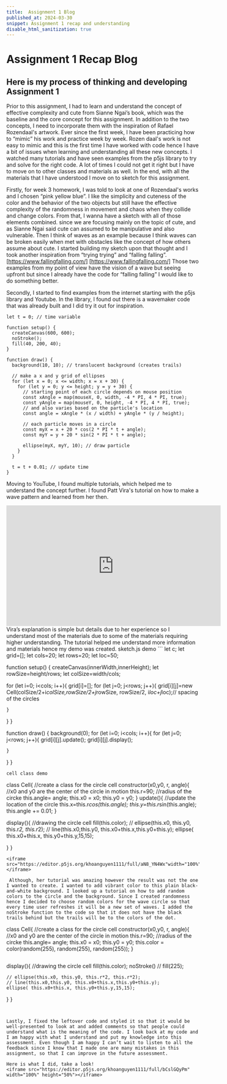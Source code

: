 ```yaml
---
title:  Assignment 1 Blog
published_at: 2024-03-30
snippet: Assignment 1 recap and understanding
disable_html_sanitization: true
---
```

# Assignment 1 Recap Blog
## Here is my process of thinking and developing Assignment 1

Prior to this assignment, I had to learn and understand the concept of effective complexity and cute from Sianne Ngai’s book, which was the baseline and the core concept for this assignment. In addition to the two concepts, I need to incorporate them with the inspiration of Rafael Rozendaal's artwork. Ever since the first week, I have been practicing how to “mimic” his work and practice week by week. Rozen daal's work is not easy to mimic and this is the first time I have worked with code hence I have a bit of issues when learning and understanding all these new concepts. I watched many tutorials and have seen examples from the p5js library to try and solve for the right code. A lot of times I could not get it right but I have to move on to other classes and materials as well. In the end, with all the materials that I have understood I move on to sketch for this assignment.

Firstly, for week 3 homework, I was told to look at one of Rozendaal's works and I chosen “pink yellow blue”. I like the simplicity and cuteness of the color and the behavior of the two objects but still have the effective complexity of the randomness in movement and chaos when they collide and change colors. From that, I wanna have a sketch with all of those elements combined. since we are focusing mainly on the topic of cute, and as Sianne Ngai said cute can assumed to be manipulative and also vulnerable.  Then I think of waves as an example because I think waves can be broken easily when met with obstacles like the concept of how others assume about cute. I started building my sketch upon that thought and I took another inspiration from “trying trying” and “falling falling”.[https://www.fallingfalling.com/] [https://www.fallingfalling.com/] Those two examples from my point of view have the vision of a wave but seeing upfront but since I already have the code for “falling falling” I would like to do something better. 

Secondly, I started to find examples from the internet starting with the p5js library and Youtube. In the library, I found out there is a wavemaker code that was already built and I did try it out for inspiration.


```
let t = 0; // time variable

function setup() {
  createCanvas(600, 600);
  noStroke();
  fill(40, 200, 40);
}

function draw() {
  background(10, 10); // translucent background (creates trails)

  // make a x and y grid of ellipses
  for (let x = 0; x <= width; x = x + 30) {
    for (let y = 0; y <= height; y = y + 30) {
      // starting point of each circle depends on mouse position
      const xAngle = map(mouseX, 0, width, -4 * PI, 4 * PI, true);
      const yAngle = map(mouseY, 0, height, -4 * PI, 4 * PI, true);
      // and also varies based on the particle's location
      const angle = xAngle * (x / width) + yAngle * (y / height);

      // each particle moves in a circle
      const myX = x + 20 * cos(2 * PI * t + angle);
      const myY = y + 20 * sin(2 * PI * t + angle);

      ellipse(myX, myY, 10); // draw particle
    }
  }

  t = t + 0.01; // update time
}
```

 Moving to YouTube, I found multiple tutorials, which helped me to understand the concept further. I found Patt Vira's tutorial on how to make a wave pattern and learned from her then.
 <iframe width="560" height="315" src="https://www.youtube.com/embed/DNZPyoMBiFw?si=u8zOMv2nekdR75x6" title="YouTube video player" frameborder="0" allow="accelerometer; autoplay; clipboard-write; encrypted-media; gyroscope; picture-in-picture; web-share" referrerpolicy="strict-origin-when-cross-origin" allowfullscreen></iframe>
Vira’s explanation is simple but details due to her experience so I understand most of the materials due to some of the materials requiring higher understanding. The tutorial helped me understand more information and materials hence my demo was created.
sketch.js demo
```
let c;
let grid=[]; 
let cols=20;
let rows=20;
let loc=50; 

function setup() {
  createCanvas(innerWidth,innerHeight);
let rowSize=height/rows;
let colSize=width/cols;
    
  for (let i=0; i<cols; i++){
    grid[i]=[]; 
    for (let j=0; j<rows; j++){
      grid[i][j]=new Cell(colSize/2+i*colSize,rowSize/2+j*rowSize, rowSize/2, i*loc+j*loc);// spacing of the circles

    }
  }
}

function draw() {
  background(0);
 for (let i=0; i<cols; i++){
    for (let j=0; j<rows; j++){
      grid[i][j].update();
      grid[i][j].display();
      
    }
  }
}
```
cell class demo

```
class Cell{ //create a class for the circle cell
  constructor(x0,y0, r, angle){ 
//x0 and y0 are the center of the circle in motion
    this.r=90; //radius of the circke
    this.angle= angle;
    this.x0 = x0;
    this.y0 = y0;
  }
  update(){ //update the location of the circle
    this.x=this.r*cos(this.angle);
    this.y=this.r*sin(this.angle);
    this.angle += 0.01; 
  }
  
  display(){ //drawing the circle cell
    fill(this.color);
    // ellipse(this.x0, this.y0, this.r*2, this.r*2);
    // line(this.x0,this.y0, this.x0+this.x,this.y0+this.y);
    ellipse( this.x0+this.x, this.y0+this.y,15,15);
    
  }
}
```
<iframe src="https://editor.p5js.org/khoanguyen1111/full/aN8_YN4Wx"width="100%"></iframe>

 Although, her tutorial was amazing however the result was not the one I wanted to create. I wanted to add vibrant color to this plain black-and-white background. I looked up a tutorial on how to add random colors to the circle and the background. Since I created randomness hence I decided to choose random colors for the wave circle so that every time user refreshes it will be a new set of waves. I added the noStroke function to the code so that it does not have the black trails behind but the trails will be to the colors of the dot.

```
class Cell{ //create a class for the circle cell
  constructor(x0,y0, r, angle){ 
//x0 and y0 are the center of the circle in motion
    this.r=90; //radius of the circke
    this.angle= angle;
    this.x0 = x0;
    this.y0 = y0;
    this.color = color(random(255), random(255), random(255));
  }
```

```
 display(){ //drawing the circle cell
    fill(this.color);
    noStroke()
    // fill(225);
    
    // ellipse(this.x0, this.y0, this.r*2, this.r*2);
    // line(this.x0,this.y0, this.x0+this.x,this.y0+this.y);
    ellipse( this.x0+this.x, this.y0+this.y,15,15);
    
  }
}
```


Lastly, I fixed the leftover code and styled it so that it would be well-presented to look at and added comments so that people could understand what is the meaning of the code. I look back at my code and I am happy with what I understand and put my knowledge into this assessment. Even though I am happy I can’t wait to listen to all the feedback since I know that I made one are many mistakes in this assignment, so that I can improve in the future assessment.

Here is what I did, take a look!
<iframe src="https://editor.p5js.org/khoanguyen1111/full/bCslGQyPm" width="100%" height="50%"></iframe>